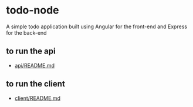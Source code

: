 # todo-node
A simple todo application built using Angular for the front-end and Express for the back-end

## to run the api
- [api/README.md](api/README.md)

## to run the client
- [client/README.md](client/README.md)
